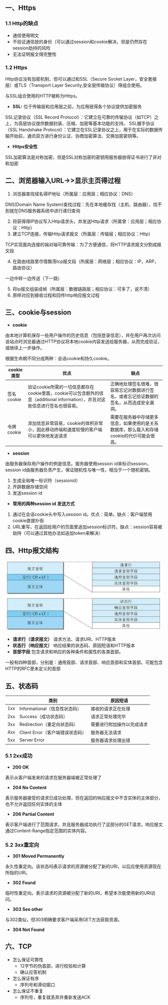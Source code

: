 ## 一、Https

### 1.1 Http的缺点

- 通信使用明文
- 不验证通信放的身份（可以通过session和cookie解决，但是仍然存在session劫持的风险
- 无法证明报文得完整性

### 1.2 Https

Http协议没有加密机制，但可以通过和SSL（Secure Socket Layer，安全套接层）或TLS（Transport Layer Security,安全层传输协议）得组合使用。

与SSL组合使用的HTTP被称为Https。

- **SSL:** 位于传输层和应用层之前，为应用层得各个协议提供加密服务

 SSL记录协议（SSL Record Protocol）：它建立在可靠的传输协议（如TCP）之上，为高层协议提供数据封装、压缩、加密等基本功能的支持。 SSL握手协议（SSL Handshake Protocol）：它建立在SSL记录协议之上，用于在实际的数据传输开始前，通讯双方进行身份认证、协商加密算法、交换加密密钥等。

- **Https安全性**

SSL加密算法是对称加密，但是SSL对称加密的密钥用服务器放得证书进行了非对称加密

## 二、浏览器输入URL->>显示主页得过程

1. 浏览器查找域名得IP地址（所属层：应用层；相应协议：DNS）

DNS(Domain Name System)查找过程：先在本地缓存找（主机、路由器），找不到就在DNS服务器系统中进行递归查询

2. 将获得得IP协议写入Http请求头，并发送Http请求（所属曾：应用层；相应协议：Http）
3. 建立TCP连接，传输Http请求报文（所属层：传输层；相应协议：Http）

TCP实现面向连接的端对端可靠传输：为了方便通信，将HTTP请求报文分割成报文段

4. 在路由线路里尽情飘荡tcp报文段（所属层：网络层；相应协议：IP，ARP，路由协议）

一边中转一边传送（下一跳）

5. 将ip报文组装成帧（所属层：数据链路层；相应协议：可多了，说不清）
6. 原样对应到接收过程和回传http响应报文过程

## 三、cookie与session

- **cookie**

由本地计算机保存一些用户操作的历史信息（包括登录信息），并在用户再次访问该站点时浏览器通过HTTP协议将本地cookie内容发送给服务器，从而完成验证，或继续上一步操作。

根据生命期不同分成两种：会话cookie和持久cookie。

| cookie类型 | 优点                                                         | 缺点                                                         |
| ---------- | ------------------------------------------------------------ | ------------------------------------------------------------ |
| 签名cookie | 验证cookie所需的一切信息都存在cookie里面，cookie可以包含额外的信息（additional information），并且对这些信息进行签名也很容易。 | 正确地处理签名很难，很容易忘记对数据进行签名，或者忘记验证数据的签名，从而造成安全漏洞。 |
| 令牌cookie | 添加信息非常容易，cookie的体积非常小，因此移动终端和速度较慢的客户端可以更快地发送请求 | 需要在服务器中存储更多信息，如果使用的是关系数据库，那么载入和存储cookie的代价可能会很高。 |

- **session**

由服务器保存用户操作的例是信息。服务器使用session id来标识session，session id由服务器负责产生，保证随机性与唯一性，相当于一个随机密钥。

1. 生成全局唯一标识符（sessionid）
2. 开辟数据存储空间
3. 发送session id

- **常用的两种session id 发送方式**

1. 通过在会话cookie头中写入session id。优点：简单。缺点：客户端禁用cookie直接扑街
2. URL重写，在返回给用户的页面里追加session标识符。缺点：session容易被劫持（可以通过其他办法如追加token来解决）

## 四、Http报文结构

![image-20210317083212596](./http报文结构.png)



- **请求行（请求报文）**  请求方法、请求URI、HTTP版本
- **状态行（响应报文）**  响应结果的状态码、原因短语和HTTP版本
- **首部字段**  包含请求和响应的各种条件和属性的各类首部。

一般有四种首部，分别是：通用首部、请求首部、响应首部和实体首部。可能包含HTTP的RFC里未定义的首部

## **五、状态码**

|      | 类别                             | 原因短语                   |
| :--- | -------------------------------- | -------------------------- |
| 1xx  | Informational（信息性状态码）    | 接收的请求正在处理         |
| 2xx  | Success（成功状态码）            | 请求正常处理完毕           |
| 3xx  | Redirection（重定向状态码）      | 需要进行附加操作以完成请求 |
| 4xx  | Client Error（客户端错误状态码） | 服务器无法请求             |
| 5xx  | Server Error                     | 服务器请求处理出错         |

### 5.1 2xx成功

- **200 OK**  

表示从客户端发来的请求在服务器端被正常处理了

- **204 No Content**  

表示服务器接受的请求已成功处理，但在返回的响应报文中不含实体的主体部分，也不允许返回任何实体的主体

- **206 Partial Content**  

表示客户端进行了范围请求，并且服务器成功执行了这部分的GET请求。响应报文通过Content-Range指定范围的实体内容。

### 5.2 3xx重定向

- **301 Moved Permanently**

永久性重定向。该状态吗表示请求的资源被分配了新的URI，以后应使用资源现在所指的URI。

- **302 Found**

临时性重定向。表示请求的资源被分配了新的URI，希望本次能使用新的URI访问。

- **303 See other**

与302类似，但303明确要求客户端采用GET方法获取资源。

- **304 Not Found**

## 六、TCP

- 怎么保证可靠性
  - 12字节的伪首部，进行校验和计算
  - 确认应答机制
- 怎么保证有序
  - 序列号和滑动窗口
- 怎么保证不重复
  - 序列号，重复就丢弃并重新发送ACK